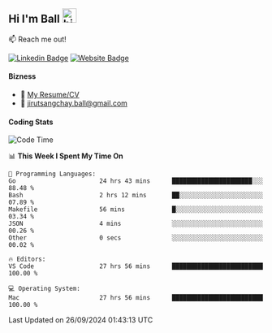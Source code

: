 ## Hi I'm Ball <img src="https://user-images.githubusercontent.com/1303154/88677602-1635ba80-d120-11ea-84d8-d263ba5fc3c0.gif" width="28px" height="28px" alt="hi">
 
:mailbox: Reach me out!

[![Linkedin Badge](https://img.shields.io/badge/-Jirut-0e76a8?style=flat&labelColor=0e76a8&logo=linkedin&logoColor=white)](https://www.linkedin.com/in/jirut-sangchay-338370251)
[![Website Badge](https://img.shields.io/badge/Website-184aa8?logo=website&logoColor=)](https://resume-jirut.web.app)

<!-- TODO: Add last video link -->
#### Bizness
- :paperclip: [My Resume/CV](https://github.com/Jirut01/Jirut01/blob/main/resume_jirut.pdf)
- :email: jirutsangchay.ball@gmail.com

#### Coding Stats


<!--START_SECTION:waka-->
![Code Time](http://img.shields.io/badge/Code%20Time-1%2C558%20hrs%2012%20mins-blue)

📊 **This Week I Spent My Time On** 

```text
💬 Programming Languages: 
Go                       24 hrs 43 mins      ██████████████████████░░░   88.48 % 
Bash                     2 hrs 12 mins       ██░░░░░░░░░░░░░░░░░░░░░░░   07.89 % 
Makefile                 56 mins             █░░░░░░░░░░░░░░░░░░░░░░░░   03.34 % 
JSON                     4 mins              ░░░░░░░░░░░░░░░░░░░░░░░░░   00.26 % 
Other                    0 secs              ░░░░░░░░░░░░░░░░░░░░░░░░░   00.02 % 

🔥 Editors: 
VS Code                  27 hrs 56 mins      █████████████████████████   100.00 % 

💻 Operating System: 
Mac                      27 hrs 56 mins      █████████████████████████   100.00 % 
```


 Last Updated on 26/09/2024 01:43:13 UTC
<!--END_SECTION:waka-->
